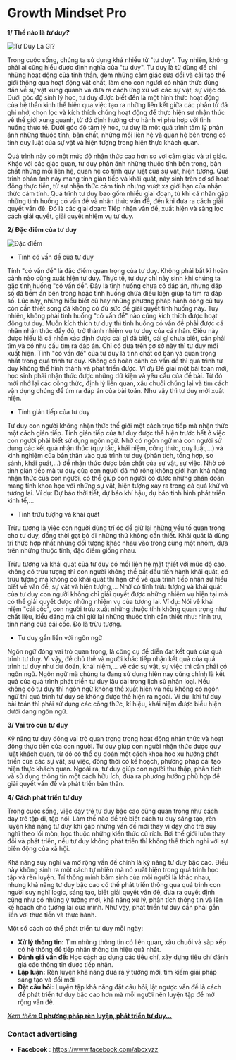 # Growth Mindset Pro
**1/ Thế nào là** ***tư duy?*** 

![Tư Duy Là Gì?](https://c3nguyentatthanhhp.edu.vn/wp-content/uploads/2023/03/Tu-duy-la-gi-Vi-du-ve-tu-duy.jpg)

Trong cuộc sống, chúng ta sử dụng khá nhiều từ "tư duy". Tuy nhiên, không phải ai cũng hiểu được định nghĩa của "tư duy". Tư duy là từ dùng để chỉ những hoạt động của tinh thần, đem những cảm giác sửa đổi và cải tạo thế giới thông qua hoạt động vật chất, làm cho con người có nhận thức đúng đắn về sự vật xung quanh và đưa ra cách ứng xử với các sự vật, sự việc đó. Dưới góc độ sinh lý học, tư duy được biết đến là một hình thức hoạt động của hệ thần kinh thể hiện qua việc tạo ra những liên kết giữa các phần tử đã ghi nhớ, chọn lọc và kích thích chúng hoạt động để thực hiện sự nhận thức về thế giới xung quanh, từ đó định hướng cho hành vi phù hợp với tình huống thực tế. Dưới góc độ tâm lý học, tư duy là một quá trình tâm lý phản ánh những thuộc tính, bản chất, những mối liên hệ và quan hệ bên trong có tính quy luật của sự vật và hiện tượng trong hiện thực khách quan.

Quá trình này có một mức độ nhận thức cao hơn so vơi cảm giác và tri giác. Khác với các giác quan, tư duy phản ánh những thuộc tính bên trong, bản chất những mối liên hệ, quan hệ có tính quy luật của sự vật, hiện tượng. Quá trình phản ánh này mang tính gián tiếp và khái quát, nảy sinh trên cơ sở hoạt động thực tiễn, từ sự nhận thức cảm tính nhưng vượt xa giới hạn của nhận thức cảm tính. Quá trình tư duy bao gồm nhiều giai đoạn, từ khi cá nhân gặp những tình huống có vấn đề và nhận thức vấn đề, đến khi đưa ra cách giải quyết vấn đề. Đó là các giai đoạn: Tiếp nhận vấn đề, xuất hiện và sàng lọc cách giải quyết, giải quyết nhiệm vụ tư duy.

**2/ Đặc điểm của tư duy**

![Đặc điểm](https://r73troypb4obj.vcdn.cloud/website02/uploads/images/623050b61a1b854d4e901e4f/tim-hieu-ve-tu-duy-la-gi-cung-clevai-math.jpg)

- Tính có vấn đề của tư duy

Tính "có vấn đề" là đặc điểm quan trọng của tư duy. Không phải bất kì hoàn cảnh nào cũng xuất hiện tư duy. Thực tế, tư duy chỉ nảy sinh khi chúng ta gặp tình huống "có vấn đề". Đây là tình huống chưa có đáp án, nhưng đáp số đã tiềm ẩn bên trong hoặc tình huống chứa điều kiện giúp ta tìm ra đáp số. Lúc này, những hiểu biết cũ hay những phương pháp hành động cũ tuy còn cần thiết song đã không có đủ sức để giải quyết tình huống này. Tuy nhiên, không phải tình huống "có vấn đề" nào cũng kích thích được hoạt động tư duy. Muốn kích thích tư duy thì tình huống có vấn đề phải được cá nhân nhận thức đầy đủ, trở thành nhiệm vụ tư duy của cá nhân. Điều này được hiểu là cá nhân xác định được cái gì đã biết, cái gì chưa biết, cần phải tìm và có nhu cầu tìm ra đáp án. Chỉ có dựa trên cơ sở này thì tư duy mới xuất hiện. Tính "có vấn đề" của tư duy là tính chất cơ bản và quan trọng nhất trong quá trình tư duy. Không có hoàn cảnh có vấn đề thì quá trình tư duy không thể hình thành và phát triển được. 
*Ví dụ* Để giải một bài toán mới, học sinh phải nhận thức được những dữ kiện và yêu cầu của đề bài. Từ đó mới nhớ lại các công thức, định lý liên quan, xâu chuỗi chúng lại và tìm cách vận dụng chúng để tìm ra đáp án của bài toán. Như vậy thì tư duy mới xuất hiện.
- Tính gián tiếp của tư duy

Tư duy con người không nhận thức thế giới một cách trực tiếp mà  nhận thức một cách gián tiếp. Tính gián tiếp của tư duy được thể hiện trước hết ở việc con người phải biết sử dụng ngôn ngữ. Nhờ có ngôn ngữ mà con người sử dụng các kết quả nhận thức (quy tắc, khái niệm, công thức, quy luật,...) và kinh nghiệm của bản thân vào quá trình tư duy (phân tích, tổng hợp, so sánh, khái quát,...) để nhận thức được bản chất của sự vật, sự việc. Nhờ có tính gián tiếp mà tư duy của con người đã mở rộng không giới hạn khả năng nhận thức của con người, có thể giúp con người có được những phán đoán mang tính khoa học với những sự vật, hiện tượng xảy ra trong cả quá khứ và tương lai. Ví dụ: Dự báo thời tiết, dự báo khí hậu, dự báo tình hình phát triển kinh tế,...
- Tính trừu tượng và khái quát

Trừu tượng là việc con người dùng trí óc để giữ lại những yếu tố quan trọng cho tư duy, đồng thời gạt bỏ đi những thứ không cần thiết. Khái quát là dùng tri thức hợp nhất những đối tượng khác nhau vào trong cùng một nhóm, dựa trên những thuộc tính, đặc điểm giống nhau.

Trừu tượng và khái quát của tư duy có mối liên hệ mật thiết với mức độ cao, không có trừu tượng thì con người không thể bắt đầu tiến hành khái quát, có trừu tượng mà không có khái quát thì hạn chế về quá trình tiếp nhận sự hiểu biết về vấn đề, sự vật và hiện tượng,... Nhờ có tính trừu tượng và khái quát của tư duy con người không chỉ giải quyết được những nhiệm vụ hiện tại mà có thể giải quyết được những nhiệm vụ của tương lai. Ví dụ: Nói về khái niệm "cái cốc", con người trừu xuất những thuộc tính không quan trọng như chất liệu, kiểu dáng mà chỉ giữ lại những thuộc tính cần thiết như: hình trụ, tính năng của cái cốc. Đó là trừu tượng.
- Tư duy gắn liền với ngôn ngữ

Ngôn ngữ đóng vai trò quan trọng, là công cụ để diễn đạt kết quả của quá trình tư duy. Vì vậy, để chủ thể và người khác tiếp nhận kết quả của quá trình tư duy như dự đoán, khái niệm,... về các sự vật, sự việc thì cần phải có ngôn ngữ. Ngôn ngữ mà chúng ta đang sử dụng hiện nay cũng chính là kết quả của quá trình phát triển tư duy lâu dài trong lịch sử nhân loại.  Nếu không có tư duy thì ngôn ngữ không thể xuất hiện và nếu không có ngôn ngữ thì quá trình tư duy sẽ không được thể hiện ra ngoài. Ví dụ: khi tư duy bài toán thì phải sử dụng các công thức, kí hiệu, khái niệm được biểu hiện dưới dạng ngôn ngữ.

**3/ Vai trò của tư duy**

Kỹ năng tư duy đóng vai trò quan trọng trong hoạt động nhận thức và hoạt động thực tiễn của con người. Tư duy giúp con người nhận thức được quy luật khách quan, từ đó có thể dự đoán một cách khoa học xu hướng phát triển của các sự vật, sự việc, đồng thời có kế hoạch, phương pháp cải tạo hiện thực khách quan. Ngoài ra, tư duy giúp con người thu thập, phân tích và sử dụng thông tin một cách hữu ích, đưa ra phương hướng phù hợp để giải quyết vấn đề và phát triển bản thân.

**4/ Cách phát triển tư duy**

Trong cuộc sống, việc dạy trẻ tư duy bậc cao cũng quan trọng như cách dạy trẻ tập đi, tập nói. Làm thế nào để trẻ biết cách tư duy sáng tạo, rèn luyện khả năng tư duy khi gặp những vấn đề mới thay vì dạy cho trẻ suy nghĩ theo lối mòn, học thuộc những kiến thức cũ rích. Bởi thế giới luôn thay đổi và phát triển, nếu tư duy không phát triển thì không thể thích nghi với sự biến động của xã hội.

Khả năng suy nghĩ và mở rộng vấn đề chính là kỹ năng tư duy bậc cao. Điều này không sinh ra một cách tự nhiên mà nó xuất hiện trong quá trình học tập và rèn luyện. Trí thông minh bẩm sinh của mỗi người là khác nhau, nhưng khả năng tư duy bậc cao có thể phát triển thông qua quá trình con người suy nghĩ logic, sáng tạo, biết giải quyết vấn đề, đưa ra quyết định cũng như có những ý tưởng mới, khả năng xử lý, phân tích thông tin và lên kế hoạch cho tương lai của mình. Như vậy, phát triển tư duy cần phải gắn liền với thực tiễn và thực hành.

Một số cách có thể phát triển tư duy mỗi ngày:
- **Xử lý thông tin:** Tìm những thông tin có liên quan, xâu chuỗi và sắp xếp có hệ thống để tiếp nhận thông tin hiệu quả nhất.
- **Đánh giá vấn đề:** Học cách áp dụng các tiêu chí, xây dựng tiêu chí đánh giá các thông tin được tiếp nhận.
- **Lập luận:** Rèn luyện khả năng đưa ra ý tưởng mới, tìm kiếm giải pháp sáng tạo và đổi mới
- **Đặt câu hỏi:** Luyện tập khả năng đặt câu hỏi, lật ngược vấn đề là cách để phát triển tư duy bậc cao hơn mà mỗi người nên luyện tập để mở rộng vấn đề.

[*Xem thêm* **9 phương pháp rèn luyện, phát triển tư duy...**](https://careerbuilder.vn/vi/talentcommunity/9-phuong-phap-ren-luyen-tu-duy.35A4F288.html)


### Contact advertising

- **Facebook** : https://www.facebook.com/abcxyzz

